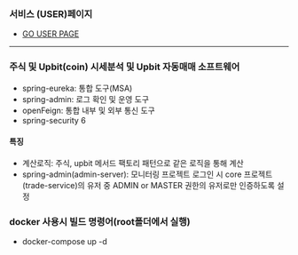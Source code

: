 ### 서비스 (USER)페이지
- [GO USER PAGE](http://lietzsche.iptime.org:8080)

---

### 주식 및 Upbit(coin) 시세분석 및 Upbit 자동매매 소프트웨어
- spring-eureka: 통합 도구(MSA)
- spring-admin: 로그 확인 및 운영 도구
- openFeign: 통합 내부 및 외부 통신 도구
- spring-security 6

#### 특징
- 계산로직: 주식, upbit 메서드 팩토리 패턴으로 같은 로직을 통해 계산
- spring-admin(admin-server): 모니터링 프로젝트 로그인 시 core 프로젝트(trade-service)의 유저 중 ADMIN or MASTER 권한의 유저로만 인증하도록 설정

### docker 사용시 빌드 명령어(root폴더에서 실행)
- docker-compose up -d
